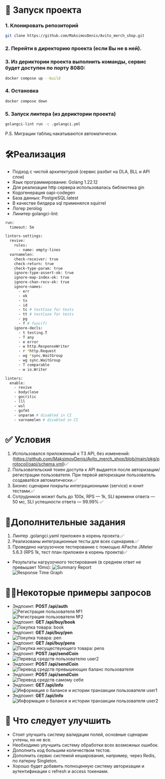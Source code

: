 # 🚀 Запуск проекта

### 1. Клонировать репозиторий
```bash   
git clone https://github.com/MaksimovDenis/Avito_merch_shop.git
```
### 2. Перейти в директорию проекта (если Вы не в ней).  

### 3. Из дериктории проекта выполнить команды, сервис будет доступен по порту 8080:  
```bash      
docker compose up --build 
```
### 4. Остановка  
```bash      
docker compose down
```
### 5. Запуск линтера (из дериктории проекта)
```bash
golangci-lint run -c .golangci.yml
```
P.S. Миграции таблиц накатываются автоматически.  

# 🛠Реализация  
- Подход с чистой архитектурой (сервис разбит на DLA, BLL и API слои)  
- Язык программирование: Golang 1.22.12  
- Для реализации http сервера использовалась библиотека gin  
- Кодогенерация oapi-codegen  
- База данных: PostgreSQL:latest
- В качестве билдера sql применялся squirrel  
- Логер zerolog  
- Линитер golangci-lint:  

```bash  
run:
  timeout: 5m

linters-settings:
  revive:
    rules:
      - name: empty-lines
  varnamelen:
    check-receiver: true
    check-return: true
    check-type-param: true
    ignore-type-assert-ok: true
    ignore-map-index-ok: true
    ignore-chan-recv-ok: true
    ignore-names:
      - err
      - ok
      - tx
      - id
      - tc # testCase for tests
      - tt # testCase for tests
      - pg
      - f # func(f)
    ignore-decls:
      - t testing.T
      - T any
      - e error
      - w http.ResponseWriter
      - r *http.Request
      - wg *sync.WaitGroup
      - wg sync.WaitGroup
      - T comparable
      - w io.Writer

linters:
  enable:
    - revive
    - bodyclose
    - gocritic
    - lll
    - wsl
    - gofmt
    - unparam # disabled in CI
    - varnamelen # disabled in CI  
```    
# ✅ Условия  
1. Использовался приложенный к ТЗ API, без изменений: (https://github.com/MaksimovDenis/Avito_merch_shop/blob/main/pkg/protocol/oapi/schema.yml)✅    
2. Пользовательский токен доступа к API выдается после авторизации/регистрации пользователя. При первой авторизации пользователь создаватёся автоматически.✅   
3. Бизнес сценарии покрыты интеграционными (service) и юнит тестами.✅     
4. Сотрудников может быть до 100к, RPS — 1k, SLI времени ответа — 50 мс, SLI успешности ответа — 99.99% ✅  

# 🔧Дополнительные задания
1. Линтер .golangci.yaml приложен в корень проекта.✅
2. Реализованы интеграционные тесты для всех сценариев.✅
3. Проведено нагрузочное тестирование с помощью APache JMeter 5.6.3 (RPS 1k, тест план приложен в корень проекта)✅
 - Результаты нагрузочного тестирования (в среднем ответ не превышает 10ms): 
   ![Summary Report](images/1.png)  
   ![Response Time Graph](images/2.png)

# 🧑‍💻Некоторые примеры запросов 
 - Эндпоинт: **POST /api/auth**  
   ![Регистрация пользователя №1](images/3.png)  
   ![Регистрация пользователя №2](images/4.png)  
 - Эндпоинт: **GET /api/buy/book**  
   ![Покупка товара: book](images/5.png) 
 - Эндпоинт: **GET /api/buy/pen**  
   ![Покупка товара: pen](images/6.png) 
 - Эндпоинт: **GET /api/buy/pens**  
   ![Покупка несуществующего товара: pens](images/7.png) 
 - Эндпоинт: **POST /api/sendCoin**  
   ![Перевод средств пользователю user2](images/8.png) 
 - Эндпоинт: **POST /api/sendCoin**  
   ![Перевод средств превышеющих баланс пользователя](images/9.png) 
 - Эндпоинт: **POST /api/sendCoin**  
   ![Перевод средств самому себе](images/10.png) 
 - Эндпоинт: **GET /api/info**  
   ![Информация о балансе и истории транзакции пользователя user1](images/11.png) 
 - Эндпоинт: **GET /api/info**  
   ![Информация о балансе и истории транзакции пользователя user2](images/12.png) 

# 🚧 Что следует улучшить  
- Стоит улучшить систему валидации полей, основные сценарии учтены, но не все.  
- Необходимо улучшить систему обработки всех возможных ошибок.  
- Дополнить код большим количеством тестов.  
- Дополнить сервис системой кеширования, например, через Redis, по патерну Singleton.
- Хорошо будет добавить полноценную систему авторизации и аутентификации с refresh и access токенами.  